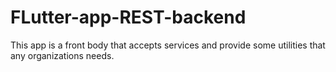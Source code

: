 # FLutter-app-REST-backend

This app is a front body that accepts services and provide some utilities that any organizations needs.
